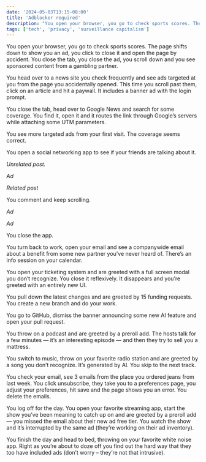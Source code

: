 ```yaml
---
date: '2024-05-03T13:15-08:00'
title: 'Adblocker required'
description: "You open your browser, you go to check sports scores. The page shifts down to show you an ad, you click to close it and open the page by accident. You close the tab, you close the ad, you scroll down and you see sponsored content from a gambling partner."
tags: ['tech', 'privacy', 'surveillance capitalism']
---
```

You open your browser, you go to check sports scores. The page shifts down to show you an ad, you click to close it and open the page by accident. You close the tab, you close the ad, you scroll down and you see sponsored content from a gambling partner.<!-- excerpt -->

You head over to a news site you check frequently and see ads targeted at you from the page you accidentally opened. This time you scroll past them, click on an article and hit a paywall. It includes a banner ad with the login prompt.

You close the tab, head over to Google News and search for some coverage. You find it, open it and it routes the link through Google’s servers while attaching some UTM parameters.

You see more targeted ads from your first visit. The coverage seems correct.

You open a social networking app to see if your friends are talking about it.

*Unrelated post.*

*Ad*

*Related post*

You comment and keep scrolling.

*Ad*

*Ad*

You close the app.

You turn back to work, open your email and see a companywide email about a benefit from some new partner you’ve never heard of. There’s an info session on your calendar.

You open your ticketing system and are greeted with a full screen modal you don’t recognize. You close it reflexively. It disappears and you’re greeted with an entirely new UI.

You pull down the latest changes and are greeted by 15 funding requests. You create a new branch and do your work.

You go to GitHub, dismiss the banner announcing some new AI feature and open your pull request.

You throw on a podcast and are greeted by a preroll add. The hosts talk for a few minutes — it’s an interesting episode — and then they try to sell you a mattress.

You switch to music, throw on your favorite radio station and are greeted by a song you don’t recognize. It’s generated by AI. You skip to the next track.

You check your email, see 3 emails from the place you ordered jeans from last week. You click unsubscribe, they take you to a preferences page, you adjust your preferences, hit save and the page shows you an error. You delete the emails.

You log off for the day. You open your favorite streaming app, start the show you’ve been meaning to catch up on and are greeted by a preroll add — you missed the email about their new ad free tier. You watch the show and it’s interrupted by the same ad (they’re working on their ad inventory).

You finish the day and head to bed, throwing on your favorite white noise app. Right as you’re about to doze off you find out the hard way that they too have included ads (don’t worry – they’re not that intrusive).